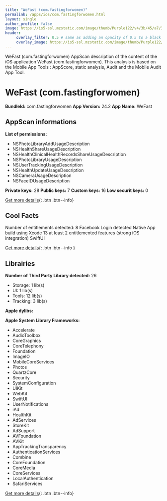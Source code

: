 ```yaml
---
title: "WeFast (com.fastingforwomen)"
permalink: /apps/ios/com.fastingforwomen.html
layout: single
author_profile: false
image: https://is5-ssl.mzstatic.com/image/thumb/Purple122/v4/3b/45/a7/3b45a76a-2ce2-8370-864a-9b1b8b6b5af9/AppIcon-0-0-1x_U007emarketing-0-5-0-sRGB-85-220.png/512x512bb.jpg
header: 
     overlay_filter: 0.5 # same as adding an opacity of 0.5 to a black background
     overlay_image: https://is5-ssl.mzstatic.com/image/thumb/Purple122/v4/3b/45/a7/3b45a76a-2ce2-8370-864a-9b1b8b6b5af9/AppIcon-0-0-1x_U007emarketing-0-5-0-sRGB-85-220.png/512x512bb.jpg
---
```

WeFast (com.fastingforwomen) AppScan description of the content of the iOS application WeFast (com.fastingforwomen). This analysis is based on the Mobile App Tools : AppScore, static analysis, Audit and the Mobile Audit App Tool.

# WeFast (com.fastingforwomen)

**BundleId:** com.fastingforwomen
**App Version:** 24.2
**App Name:** WeFast


## AppScan informations 

**List of permissions:** 
- NSPhotoLibraryAddUsageDescription
- NSHealthShareUsageDescription
- NSHealthClinicalHealthRecordsShareUsageDescription
- NSPhotoLibraryUsageDescription
- NSUserTrackingUsageDescription
- NSHealthUpdateUsageDescription
- NSCameraUsageDescription
- NSFaceIDUsageDescription
  
  
**Private keys:** 28
**Public keys:** 7
**Custom keys:** 16
**Low securit keys:** 0
  
[Get more details](/pricing.html){: .btn .btn--info}

## Cool Facts

Number of entitlements detected: 8
Facebook Login detected
Native App
build using Xcode 13
at least 2 entitlemented features (strong iOS integration)
SwiftUI
  
[Get more details](/pricing.html){: .btn .btn--info }

## Librairies 
**Number of Third Party Library detected:** 26
- Storage: 1 lib(s)
- UI: 1 lib(s)
- Tools: 12 lib(s)
- Tracking: 3 lib(s)


**Apple dylibs:**


**Apple System Library Frameworks:**
- Accelerate
- AudioToolbox
- CoreGraphics
- CoreTelephony
- Foundation
- ImageIO
- MobileCoreServices
- Photos
- QuartzCore
- Security
- SystemConfiguration
- UIKit
- WebKit
- SwiftUI
- UserNotifications
- iAd
- HealthKit
- AdServices
- StoreKit
- AdSupport
- AVFoundation
- AVKit
- AppTrackingTransparency
- AuthenticationServices
- Combine
- CoreFoundation
- CoreMedia
- CoreServices
- LocalAuthentication
- SafariServices


  
[Get more details](/pricing.html){: .btn .btn--info}

